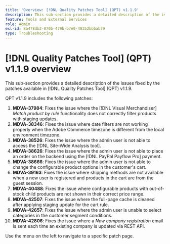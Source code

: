 ```yaml
---
title: 'Overview: [!DNL Quality Patches Tool] (QPT) v1.1.9'
description: This sub-section provides a detailed description of the issues fixed by the patches available in [!DNL Quality Patches Tool] (QPT) v1.1.9.
feature: Tools and External Services
role: Admin
exl-id: 8a478db2-070b-479b-b7e0-48352bbbab79
type: Troubleshooting
---
```

# [!DNL Quality Patches Tool] (QPT) v1.1.9 overview

This sub-section provides a detailed description of the issues fixed by the patches available in [!DNL Quality Patches Tool] (QPT) v1.1.9.

QPT v1.1.9 includes the following patches:

1. **MDVA-37984**: Fixes the issue where the [!DNL Visual Merchandiser] *Match product by rule* functionality does not correctly filter products with staging updates.
1. **MDVA-38346**: Fixes the issue where date filters are not working properly when the Adobe Commerce timezone is different from the local environment timezone.
1. **MDVA-38526**: Fixes the issue where the admin user is not able to access the [!DNL Site-Wide Analysis tool].
1. **MDVA-38626**: Fixes the issue where the admin user is not able to place an order on the backend using the [!DNL PayPal Payflow Pro] payment.
1. **MDVA-38666**: Fixes the issue where the admin user is not able to change the configurable product options in the customer's cart.
1. **MDVA-39163**: Fixes the issue where shipping methods are not available when a new user is registered and products in the cart are from the guest session.
1. **MDVA-40488**: Fixes the issue where configurable products with out-of-stock child products are not shown in their correct price range.
1. **MDVA-42507**: Fixes the issue where the full-page cache is cleaned after applying staging update for the cart rule.
1. **MDVA-42657**: Fixes the issue where the admin user is unable to select categories in the customer segment conditions.
1. **MDVA-42806**: Fixes the issue where a *New company registration* email is sent each time an existing company is updated via REST API.

Use the menu on the left to navigate to a specific patch page.
